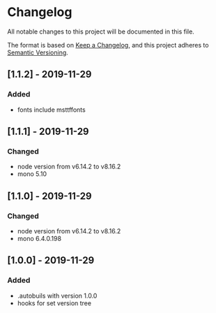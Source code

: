 # Changelog
All notable changes to this project will be documented in this file.

The format is based on [Keep a Changelog](https://keepachangelog.com/en/1.0.0/),
and this project adheres to [Semantic Versioning](https://semver.org/spec/v2.0.0.html).
## [1.1.2] - 2019-11-29

### Added
- fonts include msttffonts

## [1.1.1] - 2019-11-29

### Changed 
- node version from  v6.14.2 to v8.16.2
- mono 5.10


## [1.1.0] - 2019-11-29

### Changed 
- node version from  v6.14.2 to v8.16.2
- mono 6.4.0.198

## [1.0.0] - 2019-11-29

### Added 
- .autobuils with version 1.0.0
- hooks for set version tree

